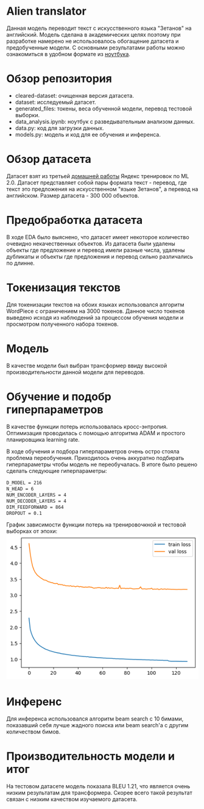 # Alien translator
Данная модель переводит текст с искусственного языка "Зетанов" на английский. Модель сделана в академических целях поэтому при разработке намерено не использовалось обогащение датасета и предобученные модели. С основными результатами работы можно ознакомиться в удобном формате из [ноутбука](https://www.kaggle.com/code/timofeychernikov/alien-notebook).

# Обзор репозитория 
- cleared-dataset: очищенная версия датасета.
- dataset: исследуемый датасет.
- generated_files: токены, веса обученной модели, перевод тестовой выборки.
- data_analysis.ipynb: ноутбук с разведывательным анализом данных.
- data.py: код для загрузки данных.
- models.py: модель и код для ее обучения и инференса.

# Обзор датасета
Датасет взят из третьей [домашней работы](https://contest.yandex.ru/contest/67637/problems/) Яндекс тренировок по ML 2.0. Датасет представляет собой пары формата текст - перевод, где текст это предложения на искусственном "языке Зетанов", а перевод на английском. Размер датасета - 300 000 объектов.

# Предобработка датасета
В ходе EDA было выяснено, что датасет имеет некоторое количество очевидно некачественных объектов. Из датасета были удалены объекты где предложение и перевод имели разные числа, удалены дубликаты и объекты где предложения и перевод сильно различались по длинне.

# Токенизация текстов
Для токенизации текстов на обоих языках использовался алгоритм WordPiece с ограничением на 3000 токенов. Данное число токенов выведено исходя из наблюдений за процессом обучения модели и просмотром полученного набора токенов.

# Модель
В качестве модели был выбран трансформер ввиду высокой производительности данной модели для переводов.

# Обучение и подобр гиперпараметров
В качестве функции потерь использовалась кросc-энтропия. Оптимизация проводилась с помощью алгоритма ADAM и простого планировщика learning rate.

В ходе обучения и подбора гиперпараметров очень остро стояла проблема переобучения. Приходилось очень аккуратно подбирать гиперпараметры чтобы модель не переобучалась. В итоге было решено сделать следующие гиперпараметры: 
```
D_MODEL = 216
N_HEAD = 6
NUM_ENCODER_LAYERS = 4
NUM_DECODER_LAYERS = 4
DIM_FEEDFORWARD = 864
DROPOUT = 0.1
```

График зависимости функции потерь на тренировочкной и тестовой выборках от эпохи:
![loss history](loss-history.png)

# Инференс
Для инференса использовался алгоритм beam search с 10 бимами, показавший себя лучше жадного поиска или beam search'а с другим количеством бимов.

# Производительность модели и итог
На тестовом датасете модель показала BLEU 1.21, что является очень низким результатам для трансформера. Скорее всего такой результат связан с низким качеством изучаемого датасета.